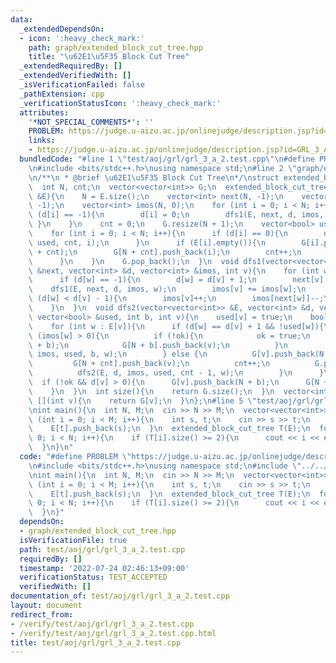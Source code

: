 ```yaml
---
data:
  _extendedDependsOn:
  - icon: ':heavy_check_mark:'
    path: graph/extended_block_cut_tree.hpp
    title: "\u62E1\u5F35 Block Cut Tree"
  _extendedRequiredBy: []
  _extendedVerifiedWith: []
  _isVerificationFailed: false
  _pathExtension: cpp
  _verificationStatusIcon: ':heavy_check_mark:'
  attributes:
    '*NOT_SPECIAL_COMMENTS*': ''
    PROBLEM: https://judge.u-aizu.ac.jp/onlinejudge/description.jsp?id=GRL_3_A
    links:
    - https://judge.u-aizu.ac.jp/onlinejudge/description.jsp?id=GRL_3_A
  bundledCode: "#line 1 \"test/aoj/grl/grl_3_a_2.test.cpp\"\n#define PROBLEM \"https://judge.u-aizu.ac.jp/onlinejudge/description.jsp?id=GRL_3_A\"\
    \n#include <bits/stdc++.h>\nusing namespace std;\n#line 2 \"graph/extended_block_cut_tree.hpp\"\
    \n/**\n * @brief \u62E1\u5F35 Block Cut Tree\n*/\nstruct extended_block_cut_tree{\n\
    \  int N, cnt;\n  vector<vector<int>> G;\n  extended_block_cut_tree(vector<vector<int>>\
    \ &E){\n    N = E.size();\n    vector<int> next(N, -1);\n    vector<int> d(N,\
    \ -1);\n    vector<int> imos(N, 0);\n    for (int i = 0; i < N; i++){\n      if\
    \ (d[i] == -1){\n        d[i] = 0;\n        dfs1(E, next, d, imos, i);\n     \
    \ }\n    }\n    cnt = 0;\n    G.resize(N + 1);\n    vector<bool> used(N, false);\n\
    \    for (int i = 0; i < N; i++){\n      if (d[i] == 0){\n        dfs2(E, d, imos,\
    \ used, cnt, i);\n      }\n      if (E[i].empty()){\n        G[i].push_back(N\
    \ + cnt);\n        G[N + cnt].push_back(i);\n        cnt++;\n        G.push_back({});\n\
    \      }\n    }\n    G.pop_back();\n  }\n  void dfs1(vector<vector<int>> &E, vector<int>\
    \ &next, vector<int> &d, vector<int> &imos, int v){\n    for (int w : E[v]){\n\
    \      if (d[w] == -1){\n        d[w] = d[v] + 1;\n        next[v] = w;\n    \
    \    dfs1(E, next, d, imos, w);\n        imos[v] += imos[w];\n      } else if\
    \ (d[w] < d[v] - 1){\n        imos[v]++;\n        imos[next[w]]--;\n      }\n\
    \    }\n  }\n  void dfs2(vector<vector<int>> &E, vector<int> &d, vector<int> &imos,\
    \ vector<bool> &used, int b, int v){\n    used[v] = true;\n    bool ok = false;\n\
    \    for (int w : E[v]){\n      if (d[w] == d[v] + 1 && !used[w]){\n        if\
    \ (imos[w] > 0){\n          if (!ok){\n            ok = true;\n            G[v].push_back(N\
    \ + b);\n            G[N + b].push_back(v);\n          }\n          dfs2(E, d,\
    \ imos, used, b, w);\n        } else {\n          G[v].push_back(N + cnt);\n \
    \         G[N + cnt].push_back(v);\n          cnt++;\n          G.push_back({});\n\
    \          dfs2(E, d, imos, used, cnt - 1, w);\n        }\n      }\n    }\n  \
    \  if (!ok && d[v] > 0){\n      G[v].push_back(N + b);\n      G[N + b].push_back(v);\n\
    \    }\n  }\n  int size(){\n    return G.size();\n  }\n  vector<int> &operator\
    \ [](int v){\n    return G[v];\n  }\n};\n#line 5 \"test/aoj/grl/grl_3_a_2.test.cpp\"\
    \nint main(){\n  int N, M;\n  cin >> N >> M;\n  vector<vector<int>> E(N);\n  for\
    \ (int i = 0; i < M; i++){\n    int s, t;\n    cin >> s >> t;\n    E[s].push_back(t);\n\
    \    E[t].push_back(s);\n  }\n  extended_block_cut_tree T(E);\n  for (int i =\
    \ 0; i < N; i++){\n    if (T[i].size() >= 2){\n      cout << i << endl;\n    }\n\
    \  }\n}\n"
  code: "#define PROBLEM \"https://judge.u-aizu.ac.jp/onlinejudge/description.jsp?id=GRL_3_A\"\
    \n#include <bits/stdc++.h>\nusing namespace std;\n#include \"../../../graph/extended_block_cut_tree.hpp\"\
    \nint main(){\n  int N, M;\n  cin >> N >> M;\n  vector<vector<int>> E(N);\n  for\
    \ (int i = 0; i < M; i++){\n    int s, t;\n    cin >> s >> t;\n    E[s].push_back(t);\n\
    \    E[t].push_back(s);\n  }\n  extended_block_cut_tree T(E);\n  for (int i =\
    \ 0; i < N; i++){\n    if (T[i].size() >= 2){\n      cout << i << endl;\n    }\n\
    \  }\n}"
  dependsOn:
  - graph/extended_block_cut_tree.hpp
  isVerificationFile: true
  path: test/aoj/grl/grl_3_a_2.test.cpp
  requiredBy: []
  timestamp: '2022-07-24 02:46:13+09:00'
  verificationStatus: TEST_ACCEPTED
  verifiedWith: []
documentation_of: test/aoj/grl/grl_3_a_2.test.cpp
layout: document
redirect_from:
- /verify/test/aoj/grl/grl_3_a_2.test.cpp
- /verify/test/aoj/grl/grl_3_a_2.test.cpp.html
title: test/aoj/grl/grl_3_a_2.test.cpp
---
```

